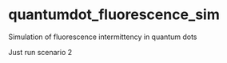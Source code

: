 # quantumdot_fluorescence_sim
Simulation of fluorescence intermittency in quantum dots

Just run scenario 2
